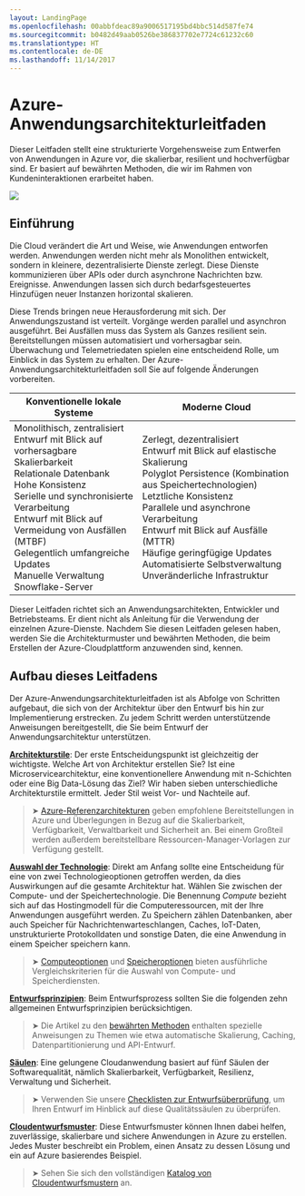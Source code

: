 ```yaml
---
layout: LandingPage
ms.openlocfilehash: 00abbfdeac89a9006517195bd4bbc514d587fe74
ms.sourcegitcommit: b0482d49aab0526be386837702e7724c61232c60
ms.translationtype: HT
ms.contentlocale: de-DE
ms.lasthandoff: 11/14/2017
---
```

# <a name="azure-application-architecture-guide"></a>Azure-Anwendungsarchitekturleitfaden

Dieser Leitfaden stellt eine strukturierte Vorgehensweise zum Entwerfen von Anwendungen in Azure vor, die skalierbar, resilient und hochverfügbar sind. Er basiert auf bewährten Methoden, die wir im Rahmen von Kundeninteraktionen erarbeitet haben.

<img src="./images/guide-steps.svg" style="max-width:800px;"/>

## <a name="introduction"></a>Einführung

Die Cloud verändert die Art und Weise, wie Anwendungen entworfen werden. Anwendungen werden nicht mehr als Monolithen entwickelt, sondern in kleinere, dezentralisierte Dienste zerlegt. Diese Dienste kommunizieren über APIs oder durch asynchrone Nachrichten bzw. Ereignisse. Anwendungen lassen sich durch bedarfsgesteuertes Hinzufügen neuer Instanzen horizontal skalieren. 

Diese Trends bringen neue Herausforderung mit sich. Der Anwendungszustand ist verteilt. Vorgänge werden parallel und asynchron ausgeführt. Bei Ausfällen muss das System als Ganzes resilient sein. Bereitstellungen müssen automatisiert und vorhersagbar sein. Überwachung und Telemetriedaten spielen eine entscheidend Rolle, um Einblick in das System zu erhalten. Der Azure-Anwendungsarchitekturleitfaden soll Sie auf folgende Änderungen vorbereiten. 

<table>
<thead>
    <tr><th>Konventionelle lokale Systeme</th><th>Moderne Cloud</th></tr>
</thead>
<tbody>
<tr><td>Monolithisch, zentralisiert<br/>
Entwurf mit Blick auf vorhersagbare Skalierbarkeit<br/>
Relationale Datenbank<br/>
Hohe Konsistenz<br/>
Serielle und synchronisierte Verarbeitung<br/>
Entwurf mit Blick auf Vermeidung von Ausfällen (MTBF)<br/>
Gelegentlich umfangreiche Updates<br/>
Manuelle Verwaltung<br/>
Snowflake-Server</td>
<td>
Zerlegt, dezentralisiert<br/>
Entwurf mit Blick auf elastische Skalierung<br/>
Polyglot Persistence (Kombination aus Speichertechnologien)<br/>
Letztliche Konsistenz<br/>
Parallele und asynchrone Verarbeitung<br/>
Entwurf mit Blick auf Ausfälle (MTTR)<br/>
Häufige geringfügige Updates<br/>
Automatisierte Selbstverwaltung<br/>
Unveränderliche Infrastruktur<br/>
</td>
</tbody>
</table>

Dieser Leitfaden richtet sich an Anwendungsarchitekten, Entwickler und Betriebsteams. Er dient nicht als Anleitung für die Verwendung der einzelnen Azure-Dienste. Nachdem Sie diesen Leitfaden gelesen haben, werden Sie die Architekturmuster und bewährten Methoden, die beim Erstellen der Azure-Cloudplattform anzuwenden sind, kennen.

## <a name="how-this-guide-is-structured"></a>Aufbau dieses Leitfadens

Der Azure-Anwendungsarchitekturleitfaden ist als Abfolge von Schritten aufgebaut, die sich von der Architektur über den Entwurf bis hin zur Implementierung erstrecken. Zu jedem Schritt werden unterstützende Anweisungen bereitgestellt, die Sie beim Entwurf der Anwendungsarchitektur unterstützen.

**[Architekturstile][arch-styles]**: Der erste Entscheidungspunkt ist gleichzeitig der wichtigste. Welche Art von Architektur erstellen Sie? Ist eine Microservicearchitektur, eine konventionellere Anwendung mit n-Schichten oder eine Big Data-Lösung das Ziel? Wir haben sieben unterschiedliche Architekturstile ermittelt. Jeder Stil weist Vor- und Nachteile auf.

> &#10148; [Azure-Referenzarchitekturen][ref-archs] geben empfohlene Bereitstellungen in Azure und Überlegungen in Bezug auf die Skalierbarkeit, Verfügbarkeit, Verwaltbarkeit und Sicherheit an. Bei einem Großteil werden außerdem bereitstellbare Ressourcen-Manager-Vorlagen zur Verfügung gestellt.

**[Auswahl der Technologie][technology-choices]**: Direkt am Anfang sollte eine Entscheidung für eine von zwei Technologieoptionen getroffen werden, da dies Auswirkungen auf die gesamte Architektur hat. Wählen Sie zwischen der Compute- und der Speichertechnologie. Die Benennung *Compute* bezieht sich auf das Hostingmodell für die Computeressourcen, mit der Ihre Anwendungen ausgeführt werden. Zu Speichern zählen Datenbanken, aber auch Speicher für Nachrichtenwarteschlangen, Caches, IoT-Daten, unstrukturierte Protokolldaten und sonstige Daten, die eine Anwendung in einem Speicher speichern kann. 

> &#10148; [Computeoptionen][compute-options] und [Speicheroptionen][storage-options] bieten ausführliche Vergleichskriterien für die Auswahl von Compute- und Speicherdiensten.

**[Entwurfsprinzipien][design-principles]**: Beim Entwurfsprozess sollten Sie die folgenden zehn allgemeinen Entwurfsprinzipien berücksichtigen. 

> &#10148; Die Artikel zu den [bewährten Methoden][best-practices] enthalten spezielle Anweisungen zu Themen wie etwa automatische Skalierung, Caching, Datenpartitionierung und API-Entwurf.   

**[Säulen][pillars]**: Eine gelungene Cloudanwendung basiert auf fünf Säulen der Softwarequalität, nämlich Skalierbarkeit, Verfügbarkeit, Resilienz, Verwaltung und Sicherheit. 

> &#10148; Verwenden Sie unsere [Checklisten zur Entwurfsüberprüfung][checklists], um Ihren Entwurf im Hinblick auf diese Qualitätssäulen zu überprüfen. 

**[Cloudentwurfsmuster][patterns]**: Diese Entwurfsmuster können Ihnen dabei helfen, zuverlässige, skalierbare und sichere Anwendungen in Azure zu erstellen. Jedes Muster beschreibt ein Problem, einen Ansatz zu dessen Lösung und ein auf Azure basierendes Beispiel.

> &#10148; Sehen Sie sich den vollständigen [Katalog von Cloudentwurfsmustern](../patterns/index.md) an.


[arch-styles]: ./architecture-styles/index.md
[best-practices]: ../best-practices/index.md
[checklists]: ../checklist/index.md
[compute-options]: ./technology-choices/compute-comparison.md
[design-principles]: ./design-principles/index.md
[patterns]: ../patterns/index.md?toc=/azure/architecture/guide/toc.json
[pillars]: ./pillars.md
[ref-archs]: ../reference-architectures/index.md
[storage-options]: ./technology-choices/data-store-comparison.md
[technology-choices]: ./technology-choices/index.md

